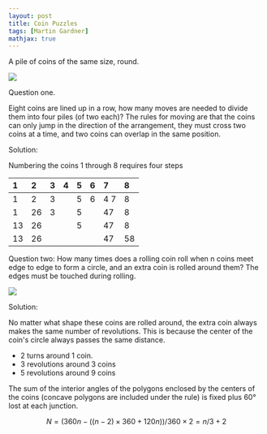 ```yaml
---
layout: post
title: Coin Puzzles
tags: [Martin Gardner]
mathjax: true
---
```





A pile of coins of the same size, round.

![](https://tse4-mm.cn.bing.net/th/id/OIP-C.noGmS7zwxnBie2evOJD9iQHaB1?rs=1&pid=ImgDetMain)

Question one.

Eight coins are lined up in a row, how many moves are needed to divide them into four piles (of two each)? The rules for moving are that the coins can only jump in the direction of the arrangement, they must cross two coins at a time, and two coins can overlap in the same position.

Solution:

Numbering the coins 1 through 8 requires four steps

| 1    | 2    | 3    | 4    | 5    | 6    | 7    | 8    |
| :---- | :---- | :---- | :---- | :---- | :---- | :---- | :---- |
| 1    | 2    | 3    |      | 5    | 6    | 4 7  | 8    |
| 1    | 26  | 3    |      | 5    |      | 47  | 8    |
| 13  | 26  |      |      | 5    |      | 47  | 8    |
| 13  | 26  |      |      |      |      | 47  | 58  |


Question two:
How many times does a rolling coin roll when n coins meet edge to edge to form a circle, and an extra coin is rolled around them? The edges must be touched during rolling.

![](https://tse2-mm.cn.bing.net/th/id/OIP-C.8u8SfYezEhe1AE6HH7FQXAAAAA?rs=1&pid=ImgDetMain)

Solution:

No matter what shape these coins are rolled around, the extra coin always makes the same number of revolutions. This is because the center of the coin's circle always passes the same distance.

* 2 turns around 1 coin.
* 3 revolutions around 3 coins
* 5 revolutions around 9 coins
  
The sum of the interior angles of the polygons enclosed by the centers of the coins (concave polygons are included under the rule) is fixed plus 60° lost at each junction.

$$N=(360n-((n-2) \times 360 + 120 n))/360\times 2 =n/3+2$$
